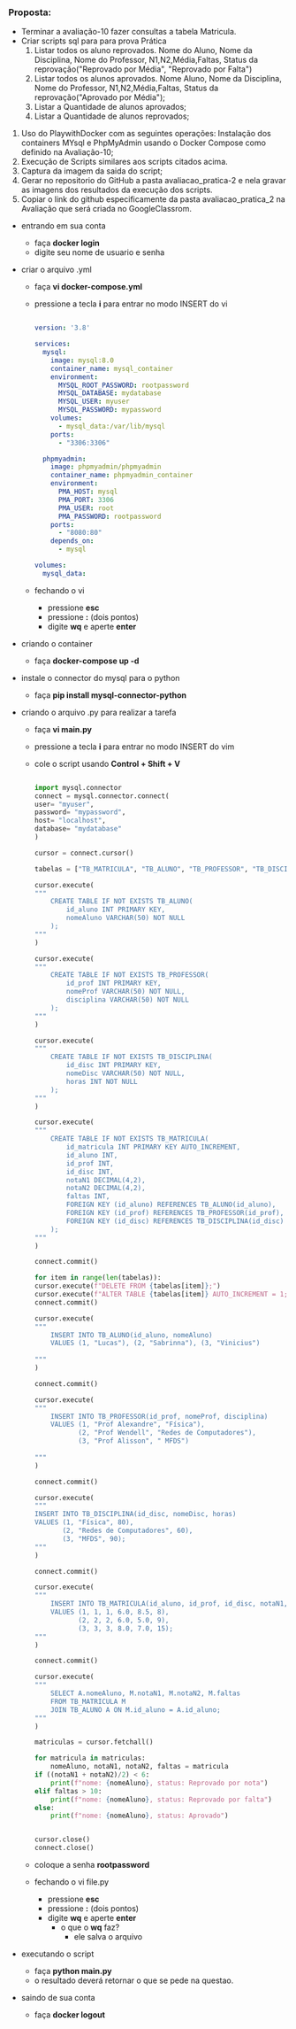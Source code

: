 ### Proposta: 
- Terminar a avaliação-10 fazer consultas a tabela Matricula. 
- Criar scripts sql para para prova Prática
  1) Listar todos os aluno reprovados. Nome do Aluno, Nome da Disciplina, Nome do Professor, N1,N2,Média,Faltas, Status da reprovação("Reprovado por Média", "Reprovado por Falta") 
  2) Listar todos os alunos aprovados. Nome Aluno, Nome da Disciplina, Nome do Professor, N1,N2,Média,Faltas, Status da reprovação("Aprovado por Média"); 
  3) Listar a Quantidade de alunos aprovados;
  4) Listar a Quantidade de alunos reprovados;

1) Uso do PlaywithDocker com as seguintes operações: Instalação dos containers MYsql e PhpMyAdmin usando  o Docker Compose como definido na Avaliação-10;
2) Execução de Scripts similares aos scripts citados acima. 
3) Captura da imagem da saida do script;
4) Gerar no repositorio do GitHub a pasta avaliacao_pratica-2 e nela gravar as imagens dos resultados da execução dos scripts.
5) Copiar o link do github especificamente da pasta avaliacao_pratica_2 na Avaliação que será criada no GoogleClassrom.


    
- entrando em sua conta
    - faça **docker login**
    - digite seu nome de usuario e senha
- criar o arquivo .yml
  - faça **vi docker-compose.yml**
  - pressione a tecla **i** para entrar no modo INSERT do vi
  
    ~~~yml

    version: '3.8'

    services:
      mysql:
        image: mysql:8.0
        container_name: mysql_container
        environment:
          MYSQL_ROOT_PASSWORD: rootpassword
          MYSQL_DATABASE: mydatabase
          MYSQL_USER: myuser
          MYSQL_PASSWORD: mypassword
        volumes:
          - mysql_data:/var/lib/mysql
        ports:
          - "3306:3306"

      phpmyadmin:
        image: phpmyadmin/phpmyadmin
        container_name: phpmyadmin_container
        environment:
          PMA_HOST: mysql
          PMA_PORT: 3306
          PMA_USER: root
          PMA_PASSWORD: rootpassword
        ports:
          - "8080:80"
        depends_on:
          - mysql

    volumes:
      mysql_data:


  - fechando o vi
    - pressione **esc**
    - pressione **:** (dois pontos)
    - digite **wq** e aperte **enter**
      

- criando o container
  - faça **docker-compose up -d**

- instale o connector do mysql para o python
  - faça **pip install mysql-connector-python**

- criando o arquivo .py para realizar a tarefa
  - faça **vi main.py**
  - pressione a tecla **i** para entrar no modo INSERT do vim
  - cole o script usando **Control + Shift + V**

    ~~~python
    
    import mysql.connector
    connect = mysql.connector.connect(
    user= "myuser",
    password= "mypassword",
    host= "localhost",
    database= "mydatabase"
    )

    cursor = connect.cursor()

    tabelas = ["TB_MATRICULA", "TB_ALUNO", "TB_PROFESSOR", "TB_DISCIPLINA"]

    cursor.execute(
    """
        CREATE TABLE IF NOT EXISTS TB_ALUNO(
            id_aluno INT PRIMARY KEY,
            nomeAluno VARCHAR(50) NOT NULL
        );
    """
    )

    cursor.execute(
    """
        CREATE TABLE IF NOT EXISTS TB_PROFESSOR(
            id_prof INT PRIMARY KEY,
            nomeProf VARCHAR(50) NOT NULL,
            disciplina VARCHAR(50) NOT NULL
        );
    """
    )

    cursor.execute(
    """
        CREATE TABLE IF NOT EXISTS TB_DISCIPLINA(
            id_disc INT PRIMARY KEY,
            nomeDisc VARCHAR(50) NOT NULL,
            horas INT NOT NULL
        );
    """
    )

    cursor.execute(
    """
        CREATE TABLE IF NOT EXISTS TB_MATRICULA(
            id_matricula INT PRIMARY KEY AUTO_INCREMENT,
            id_aluno INT,
            id_prof INT,
            id_disc INT,
            notaN1 DECIMAL(4,2),
            notaN2 DECIMAL(4,2),
            faltas INT,
            FOREIGN KEY (id_aluno) REFERENCES TB_ALUNO(id_aluno),
            FOREIGN KEY (id_prof) REFERENCES TB_PROFESSOR(id_prof),
            FOREIGN KEY (id_disc) REFERENCES TB_DISCIPLINA(id_disc)
        );
    """
    )

    connect.commit()

    for item in range(len(tabelas)):
    cursor.execute(f"DELETE FROM {tabelas[item]};")
    cursor.execute(f"ALTER TABLE {tabelas[item]} AUTO_INCREMENT = 1;")
    connect.commit()

    cursor.execute(
    """
        INSERT INTO TB_ALUNO(id_aluno, nomeAluno) 
        VALUES (1, "Lucas"), (2, "Sabrinna"), (3, "Vinicius")
        
    """
    )

    connect.commit()

    cursor.execute(
    """
        INSERT INTO TB_PROFESSOR(id_prof, nomeProf, disciplina) 
        VALUES (1, "Prof Alexandre", "Física"), 
               (2, "Prof Wendell", "Redes de Computadores"), 
               (3, "Prof Alisson", " MFDS")
        
    """
    )

    connect.commit()

    cursor.execute(
    """
    INSERT INTO TB_DISCIPLINA(id_disc, nomeDisc, horas) 
    VALUES (1, "Física", 80),
           (2, "Redes de Computadores", 60),
           (3, "MFDS", 90);
    """
    )

    connect.commit()

    cursor.execute(
    """
        INSERT INTO TB_MATRICULA(id_aluno, id_prof, id_disc, notaN1, notaN2, faltas) 
        VALUES (1, 1, 1, 6.0, 8.5, 8),
               (2, 2, 2, 6.0, 5.0, 9),
               (3, 3, 3, 8.0, 7.0, 15);
    """
    )

    connect.commit()

    cursor.execute(
    """
        SELECT A.nomeAluno, M.notaN1, M.notaN2, M.faltas
        FROM TB_MATRICULA M
        JOIN TB_ALUNO A ON M.id_aluno = A.id_aluno;
    """
    )

    matriculas = cursor.fetchall()

    for matricula in matriculas:
        nomeAluno, notaN1, notaN2, faltas = matricula
    if ((notaN1 + notaN2)/2) < 6:
        print(f"nome: {nomeAluno}, status: Reprovado por nota")
    elif faltas > 10:
        print(f"nome: {nomeAluno}, status: Reprovado por falta")
    else:
        print(f"nome: {nomeAluno}, status: Aprovado")


    cursor.close()
    connect.close()

  - coloque a senha **rootpassword**
  - fechando o vi file.py
    - pressione **esc**
    - pressione **:** (dois pontos)
    - digite **wq** e aperte **enter**
      - o que o **wq** faz?
        - ele salva o arquivo

- executando o script
  - faça **python main.py**
  - o resultado deverá retornar o que se pede na questao.
- saindo de sua conta
    - faça **docker logout**
